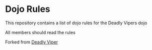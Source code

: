 Dojo Rules
==========

This repository contains a list of dojo rules for the Deadly Vipers dojo

All members should read the rules

Forked from [Deadly Viper](https://github.com/deadlyvipers)
